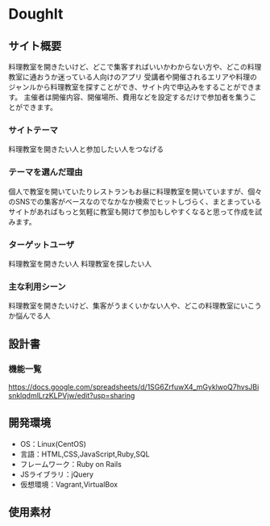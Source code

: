# DoughIt

## サイト概要
料理教室を開きたいけど、どこで集客すればいいかわからない方や、どこの料理教室に通おうか迷っている人向けのアプリ
受講者や開催されるエリアや料理のジャンルから料理教室を探すことができ、サイト内で申込みをすることができます。
主催者は開催内容、開催場所、費用などを設定するだけで参加者を集うことができます。

### サイトテーマ
料理教室を開きたい人と参加したい人をつなげる

### テーマを選んだ理由
個人で教室を開いていたりレストランもお昼に料理教室を開いていますが、個々のSNSでの集客がベースなのでなかなか検索でヒットしづらく、まとまっているサイトがあればもっと気軽に教室も開けて参加もしやすくなると思って作成を試みます。

### ターゲットユーザ
料理教室を開きたい人
料理教室を探したい人

### 主な利用シーン
料理教室を開きたいけど、集客がうまくいかない人や、どこの料理教室にいこうか悩んでる人

## 設計書

### 機能一覧
https://docs.google.com/spreadsheets/d/1SG6ZrfuwX4_mGyklwoQ7hvsJBisnklqdmlLrzKLPVjw/edit?usp=sharing

## 開発環境
- OS：Linux(CentOS)
- 言語：HTML,CSS,JavaScript,Ruby,SQL
- フレームワーク：Ruby on Rails
- JSライブラリ：jQuery
- 仮想環境：Vagrant,VirtualBox

## 使用素材


